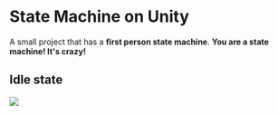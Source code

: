 # State Machine on Unity

A small project that has a **first person state machine**.
**You are a state machine! It's crazy!**

## Idle state
![](https://imgur.com/xuQiTQc.gif)
